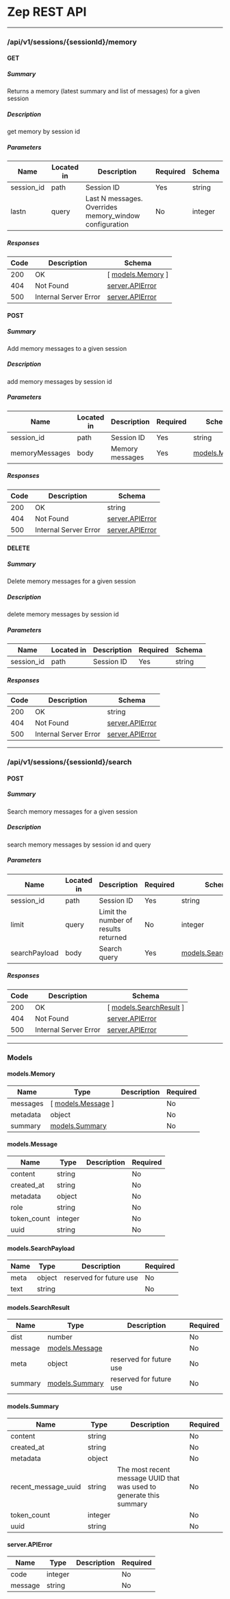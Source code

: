 # Zep REST API

---
### /api/v1/sessions/{sessionId}/memory

#### GET
##### Summary

Returns a memory (latest summary and list of messages) for a given session

##### Description

get memory by session id

##### Parameters

| Name | Located in | Description | Required | Schema |
| ---- | ---------- | ----------- | -------- | ------ |
| session_id | path | Session ID | Yes | string |
| lastn | query | Last N messages. Overrides memory_window configuration | No | integer |

##### Responses

| Code | Description | Schema |
| ---- | ----------- | ------ |
| 200 | OK | [ [models.Memory](#modelsmemory) ] |
| 404 | Not Found | [server.APIError](#serverapierror) |
| 500 | Internal Server Error | [server.APIError](#serverapierror) |

#### POST
##### Summary

Add memory messages to a given session

##### Description

add memory messages by session id

##### Parameters

| Name | Located in | Description | Required | Schema |
| ---- | ---------- | ----------- | -------- | ------ |
| session_id | path | Session ID | Yes | string |
| memoryMessages | body | Memory messages | Yes | [models.Memory](#modelsmemory) |

##### Responses

| Code | Description | Schema |
| ---- | ----------- | ------ |
| 200 | OK | string |
| 404 | Not Found | [server.APIError](#serverapierror) |
| 500 | Internal Server Error | [server.APIError](#serverapierror) |

#### DELETE
##### Summary

Delete memory messages for a given session

##### Description

delete memory messages by session id

##### Parameters

| Name | Located in | Description | Required | Schema |
| ---- | ---------- | ----------- | -------- | ------ |
| session_id | path | Session ID | Yes | string |

##### Responses

| Code | Description | Schema |
| ---- | ----------- | ------ |
| 200 | OK | string |
| 404 | Not Found | [server.APIError](#serverapierror) |
| 500 | Internal Server Error | [server.APIError](#serverapierror) |

---
### /api/v1/sessions/{sessionId}/search

#### POST
##### Summary

Search memory messages for a given session

##### Description

search memory messages by session id and query

##### Parameters

| Name | Located in | Description | Required | Schema |
| ---- | ---------- | ----------- | -------- | ------ |
| session_id | path | Session ID | Yes | string |
| limit | query | Limit the number of results returned | No | integer |
| searchPayload | body | Search query | Yes | [models.SearchPayload](#modelssearchpayload) |

##### Responses

| Code | Description | Schema |
| ---- | ----------- | ------ |
| 200 | OK | [ [models.SearchResult](#modelssearchresult) ] |
| 404 | Not Found | [server.APIError](#serverapierror) |
| 500 | Internal Server Error | [server.APIError](#serverapierror) |

---
### Models

#### models.Memory

| Name | Type | Description | Required |
| ---- | ---- | ----------- | -------- |
| messages | [ [models.Message](#modelsmessage) ] |  | No |
| metadata | object |  | No |
| summary | [models.Summary](#modelssummary) |  | No |

#### models.Message

| Name | Type | Description | Required |
| ---- | ---- | ----------- | -------- |
| content | string |  | No |
| created_at | string |  | No |
| metadata | object |  | No |
| role | string |  | No |
| token_count | integer |  | No |
| uuid | string |  | No |

#### models.SearchPayload

| Name | Type | Description | Required |
| ---- | ---- | ----------- | -------- |
| meta | object | reserved for future use | No |
| text | string |  | No |

#### models.SearchResult

| Name | Type | Description | Required |
| ---- | ---- | ----------- | -------- |
| dist | number |  | No |
| message | [models.Message](#modelsmessage) |  | No |
| meta | object | reserved for future use | No |
| summary | [models.Summary](#modelssummary) | reserved for future use | No |

#### models.Summary

| Name | Type | Description | Required |
| ---- | ---- | ----------- | -------- |
| content | string |  | No |
| created_at | string |  | No |
| metadata | object |  | No |
| recent_message_uuid | string | The most recent message UUID that was used to generate this summary | No |
| token_count | integer |  | No |
| uuid | string |  | No |

#### server.APIError

| Name | Type | Description | Required |
| ---- | ---- | ----------- | -------- |
| code | integer |  | No |
| message | string |  | No |
